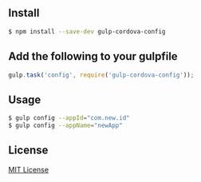 ## Install

```sh
$ npm install --save-dev gulp-cordova-config
```

## Add the following to your gulpfile

```js
gulp.task('config', require('gulp-cordova-config'));
```
## Usage
```sh
$ gulp config --appId="com.new.id"
$ gulp config --appName="newApp"
```


## License

[MIT License](http://en.wikipedia.org/wiki/MIT_License)
